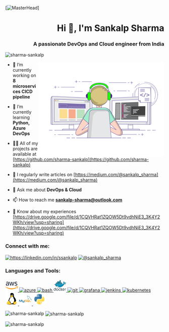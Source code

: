 [![MasterHead](https://www.rezilion.com/wp-content/uploads/2022/04/B_ShiftLeft-DSO_0422_banner.jpg)]
<h1 align="right">Hi 👋, I'm Sankalp Sharma</h1>
<h3 align="right">A passionate DevOps and Cloud engineer from India</h3>

<p align="left"> <img src="https://komarev.com/ghpvc/?username=sharma-sankalp&label=Profile%20views&color=0e75b6&style=flat" alt="sharma-sankalp" /> </p>
<img align="right" alt="Coding" width="400" src="https://raw.githubusercontent.com/devSouvik/devSouvik/master/gif3.gif">

- 🔭 I’m currently working on **8 microservices CICD pipeline**

- 🌱 I’m currently learning **Python, Azure DevOps**

- 👨‍💻 All of my projects are available at [https://github.com/sharma-sankalp](https://github.com/sharma-sankalp)

- 📝 I regularly write articles on [https://medium.com/@sankalp_sharma](https://medium.com/@sankalp_sharma)

- 💬 Ask me about **DevOps & Cloud**

- 📫 How to reach me **sankalp-sharma@outlook.com**

- 📄 Know about my experiences [https://drive.google.com/file/d/1CQVHRat1ZQOW5Dt9vdhNiE3_3K4Y2WKh/view?usp=sharing](https://drive.google.com/file/d/1CQVHRat1ZQOW5Dt9vdhNiE3_3K4Y2WKh/view?usp=sharing)

<h3 align="left">Connect with me:</h3>
<p align="left">
<a href="https://linkedin.com/in/https://linkedin.com/in/ssankalp" target="blank"><img align="center" src="https://raw.githubusercontent.com/rahuldkjain/github-profile-readme-generator/master/src/images/icons/Social/linked-in-alt.svg" alt="https://linkedin.com/in/ssankalp" height="30" width="40" /></a>
<a href="https://medium.com/@sankalp_sharma" target="blank"><img align="center" src="https://raw.githubusercontent.com/rahuldkjain/github-profile-readme-generator/master/src/images/icons/Social/medium.svg" alt="@sankalp_sharma" height="30" width="40" /></a>
</p>

<h3 align="left">Languages and Tools:</h3>
<p align="left"> <a href="https://aws.amazon.com" target="_blank" rel="noreferrer"> <img src="https://raw.githubusercontent.com/devicons/devicon/master/icons/amazonwebservices/amazonwebservices-original-wordmark.svg" alt="aws" width="40" height="40"/> </a> <a href="https://azure.microsoft.com/en-in/" target="_blank" rel="noreferrer"> <img src="https://www.vectorlogo.zone/logos/microsoft_azure/microsoft_azure-icon.svg" alt="azure" width="40" height="40"/> </a> <a href="https://www.gnu.org/software/bash/" target="_blank" rel="noreferrer"> <img src="https://www.vectorlogo.zone/logos/gnu_bash/gnu_bash-icon.svg" alt="bash" width="40" height="40"/> </a> <a href="https://www.docker.com/" target="_blank" rel="noreferrer"> <img src="https://raw.githubusercontent.com/devicons/devicon/master/icons/docker/docker-original-wordmark.svg" alt="docker" width="40" height="40"/> </a> <a href="https://git-scm.com/" target="_blank" rel="noreferrer"> <img src="https://www.vectorlogo.zone/logos/git-scm/git-scm-icon.svg" alt="git" width="40" height="40"/> </a> <a href="https://grafana.com" target="_blank" rel="noreferrer"> <img src="https://www.vectorlogo.zone/logos/grafana/grafana-icon.svg" alt="grafana" width="40" height="40"/> </a> <a href="https://www.jenkins.io" target="_blank" rel="noreferrer"> <img src="https://www.vectorlogo.zone/logos/jenkins/jenkins-icon.svg" alt="jenkins" width="40" height="40"/> </a> <a href="https://kubernetes.io" target="_blank" rel="noreferrer"> <img src="https://www.vectorlogo.zone/logos/kubernetes/kubernetes-icon.svg" alt="kubernetes" width="40" height="40"/> </a> <a href="https://www.linux.org/" target="_blank" rel="noreferrer"> <img src="https://raw.githubusercontent.com/devicons/devicon/master/icons/linux/linux-original.svg" alt="linux" width="40" height="40"/> </a> <a href="https://www.mysql.com/" target="_blank" rel="noreferrer"> <img src="https://raw.githubusercontent.com/devicons/devicon/master/icons/mysql/mysql-original-wordmark.svg" alt="mysql" width="40" height="40"/> </a> <a href="https://www.python.org" target="_blank" rel="noreferrer"> <img src="https://raw.githubusercontent.com/devicons/devicon/master/icons/python/python-original.svg" alt="python" width="40" height="40"/> </a> </p>

<p><img align="left" src="https://github-readme-stats.vercel.app/api/top-langs?username=sharma-sankalp&show_icons=true&locale=en&layout=compact" alt="sharma-sankalp" /></p>

<p>&nbsp;<img align="center" src="https://github-readme-stats.vercel.app/api?username=sharma-sankalp&show_icons=true&locale=en" alt="sharma-sankalp" /></p>

<p><img align="center" src="https://github-readme-streak-stats.herokuapp.com/?user=sharma-sankalp&" alt="sharma-sankalp" /></p>
